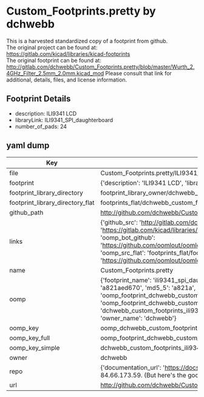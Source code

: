 # Custom_Footprints.pretty by dchwebb  
This is a harvested standardized copy of a footprint from github.  
The original project can be found at:  
https://gitlab.com/kicad/libraries/kicad-footprints  
The original footprint can be found at:
http://gitlab.com/dchwebb/Custom_Footprints.pretty/blob/master/Wurth_2.4GHz_Filter_2.5mm_2.0mm.kicad_mod
Please consult that link for additional, details, files, and license information.  
## Footprint Details
* description: ILI9341 LCD  
* libraryLink: ILI9341_SPI_daughterboard  
* number_of_pads: 24  
## yaml dump  
| Key | Value |  
| --- | --- |  
| file | Custom_Footprints.pretty/ILI9341_SPI_daughterboard.kicad_mod |  
| footprint | {'description': 'ILI9341 LCD', 'libraryLink': 'ILI9341_SPI_daughterboard', 'number_of_pads': 24} |  
| footprint_library_directory | footprint_library_owner/dchwebb_Custom_Footprints.pretty |  
| footprint_library_directory_flat | footprints_flat/dchwebb_custom_footprints_ili9341_spi_daughterboard/working |  
| github_path | http://github.com/dchwebb/Custom_Footprints.pretty/blob/master/ILI9341_SPI_daughterboard.kicad_mod |  
| links | {'github_src': 'http://gitlab.com/dchwebb/Custom_Footprints.pretty/blob/master/Wurth_2.4GHz_Filter_2.5mm_2.0mm.kicad_mod', 'github_src_repo': 'https://gitlab.com/kicad/libraries/kicad-footprints', 'oomp_bot': 'footprints/dchwebb_custom_footprints_ili9341_spi_daughterboard/working', 'oomp_bot_github': 'https://github.com/oomlout/oomlout_oomp_footprint_bot/tree/main/footprints/dchwebb_custom_footprints_ili9341_spi_daughterboard/working', 'oomp_src_flat': 'footprints_flat/footprints_flat/dchwebb_custom_footprints_ili9341_spi_daughterboard/working', 'oomp_src_flat_github': 'https://github.com/oomlout/oomlout_oomp_footprint_src/tree/main/footprints_flat/dchwebb_custom_footprints_ili9341_spi_daughterboard/working'} |  
| name | Custom_Footprints.pretty |  
| oomp | {'footprint_name': 'ili9341_spi_daughterboard', 'library_name': 'custom_footprints', 'md5': 'a821aed670f8cd3464e9683569243fd5', 'md5_10': 'a821aed670', 'md5_5': 'a821a', 'md5_6': 'a821ae', 'oomp_key': 'oomp_dchwebb_custom_footprints_ili9341_spi_daughterboard', 'oomp_key_extra': 'oomp_footprint_dchwebb_custom_footprints_ili9341_spi_daughterboard', 'oomp_key_full': 'oomp_footprint_dchwebb_custom_footprints_ili9341_spi_daughterboard_a821ae', 'oomp_key_simple': 'dchwebb_custom_footprints_ili9341_spi_daughterboard', 'original_filename': 'Custom_Footprints.pretty/ILI9341_SPI_daughterboard.kicad_mod', 'owner_name': 'dchwebb'} |  
| oomp_key | oomp_dchwebb_custom_footprints_ili9341_spi_daughterboard |  
| oomp_key_full | oomp_footprint_dchwebb_custom_footprints_ili9341_spi_daughterboard |  
| oomp_key_simple | dchwebb_custom_footprints_ili9341_spi_daughterboard |  
| owner | dchwebb |  
| repo | {'documentation_url': 'https://docs.github.com/rest/overview/resources-in-the-rest-api#rate-limiting', 'message': "API rate limit exceeded for 84.66.173.59. (But here's the good news: Authenticated requests get a higher rate limit. Check out the documentation for more details.)"} |  
| url | http://github.com/dchwebb/Custom_Footprints.pretty |  

